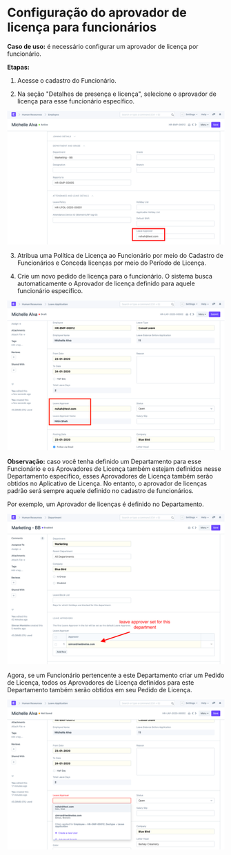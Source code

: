 # Configuração do aprovador de licença para funcionários



**Caso de uso:** é necessário configurar um aprovador de licença por funcionário.


**Etapas:**


1) Acesse o cadastro do Funcionário.


2) Na seção "Detalhes de presença e licença", selecione o aprovador de licença para esse funcionário específico.


![](/files/rVabhxn.png)


3) Atribua uma Política de Licença ao Funcionário por meio do Cadastro de Funcionários e Conceda licenças por meio do Período de Licença.


4) Crie um novo pedido de licença para o funcionário. O sistema busca automaticamente o Aprovador de licença definido para aquele funcionário específico.


![](/files/hVuDojL.png)


**Observação:** caso você tenha definido um Departamento para esse Funcionário e os Aprovadores de Licença também estejam definidos nesse Departamento específico, esses Aprovadores de Licença também serão obtidos no Aplicativo de Licença. No entanto, o aprovador de licenças padrão será sempre aquele definido no cadastro de funcionários.


Por exemplo, um Aprovador de licenças é definido no Departamento.


![](/files/wKT4Zcb.png)


Agora, se um Funcionário pertencente a este Departamento criar um Pedido de Licença, todos os Aprovadores de Licença definidos para este Departamento também serão obtidos em seu Pedido de Licença.


![](/files/3nyXGpt.png)



